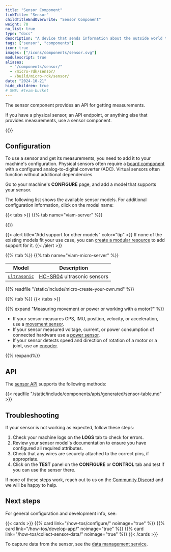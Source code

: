 ```yaml
---
title: "Sensor Component"
linkTitle: "Sensor"
childTitleEndOverwrite: "Sensor Component"
weight: 70
no_list: true
type: "docs"
description: "A device that sends information about the outside world to the computer controlling a machine."
tags: ["sensor", "components"]
icon: true
images: ["/icons/components/sensor.svg"]
modulescript: true
aliases:
  - "/components/sensor/"
  - /micro-rdk/sensor/
  - /build/micro-rdk/sensor/
date: "2024-10-21"
hide_children: true
# SME: #team-bucket
---
```


The sensor component provides an API for getting measurements.

If you have a physical sensor, an API endpoint, or anything else that provides measurements, use a sensor component.

{{<youtube embed_url="https://www.youtube-nocookie.com/embed/0YfP-63OBh8">}}

## Configuration

To use a sensor and get its measurements, you need to add it to your machine's configuration.
Physical sensors often require a [board component](/operate/reference/components/board/) with a configured analog-to-digital converter (ADC).
Virtual sensors often function without additional dependencies.

Go to your machine's **CONFIGURE** page, and add a model that supports your sensor.

The following list shows the available sensor models.
For additional configuration information, click on the model name:

{{< tabs >}}
{{% tab name="viam-server" %}}

{{<resources api="rdk:component:sensor" type="sensor" no-intro="true">}}

{{< alert title="Add support for other models" color="tip" >}}
If none of the existing models fit your use case, you can [create a modular resource](/how-tos/sensor-module/) to add support for it.
{{< /alert >}}

{{% /tab %}}
{{% tab name="viam-micro-server" %}}

<!-- prettier-ignore -->
| Model | Description |
| ----- | ----------- |
| [`ultrasonic`](ultrasonic-micro-rdk/) | [HC-SR04](https://www.sparkfun.com/products/15569) ultrasonic sensors |

{{% readfile "/static/include/micro-create-your-own.md" %}}

{{% /tab %}}
{{< /tabs >}}

{{% expand "Measuring movement or power or working with a motor?" %}}

- If your sensor measures GPS, IMU, position, velocity, or acceleration, use a [movement sensor](/operate/reference/components/movement-sensor/).
- If your sensor measured voltage, current, or power consumption of connected hardware use a [power sensor](/operate/reference/components/power-sensor/).
- If your sensor detects speed and direction of rotation of a motor or a joint, use an [encoder](/operate/reference/components/encoder/).

{{% /expand%}}

## API

The [sensor API](/dev/reference/apis/components/sensor/) supports the following methods:

{{< readfile "/static/include/components/apis/generated/sensor-table.md" >}}

## Troubleshooting

If your sensor is not working as expected, follow these steps:

1. Check your machine logs on the **LOGS** tab to check for errors.
1. Review your sensor model's documentation to ensure you have configured all required attributes.
1. Check that any wires are securely attached to the correct pins, if appropriate.
1. Click on the **TEST** panel on the **CONFIGURE** or **CONTROL** tab and test if you can use the sensor there.

If none of these steps work, reach out to us on the [Community Discord](https://discord.gg/viam) and we will be happy to help.

## Next steps

For general configuration and development info, see:

{{< cards >}}
{{% card link="/how-tos/configure/" noimage="true" %}}
{{% card link="/how-tos/develop-app/" noimage="true" %}}
{{% card link="/how-tos/collect-sensor-data/" noimage="true" %}}
{{< /cards >}}

To capture data from the sensor, see the [data management service](/services/data/).
